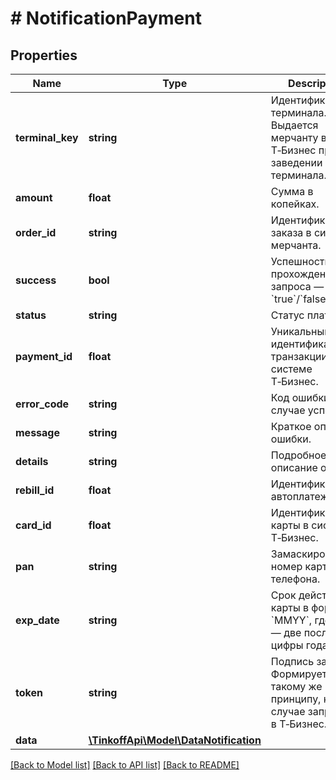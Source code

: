 # # NotificationPayment

## Properties

Name | Type | Description | Notes
------------ | ------------- | ------------- | -------------
**terminal_key** | **string** | Идентификатор терминала. Выдается мерчанту в Т‑Бизнес при заведении терминала. | [optional]
**amount** | **float** | Сумма в копейках. | [optional]
**order_id** | **string** | Идентификатор заказа в системе мерчанта. | [optional]
**success** | **bool** | Успешность прохождения запроса — &#x60;true&#x60;/&#x60;false&#x60;. | [optional]
**status** | **string** | Статус платежа. | [optional]
**payment_id** | **float** | Уникальный идентификатор транзакции в системе Т‑Бизнес. | [optional]
**error_code** | **string** | Код ошибки. &#x60;0&#x60; в случае успеха. | [optional]
**message** | **string** | Краткое описание ошибки. | [optional]
**details** | **string** | Подробное описание ошибки. | [optional]
**rebill_id** | **float** | Идентификатор автоплатежа. | [optional]
**card_id** | **float** | Идентификатор карты в системе Т‑Бизнес. | [optional]
**pan** | **string** | Замаскированный номер карты или телефона. | [optional]
**exp_date** | **string** | Срок действия карты в формате &#x60;MMYY&#x60;, где &#x60;YY&#x60; — две последние цифры года. | [optional]
**token** | **string** | Подпись запроса. Формируется по такому же принципу, как и в случае запросов в Т‑Бизнес. | [optional]
**data** | [**\TinkoffApi\Model\DataNotification**](.md) |  | [optional]

[[Back to Model list]](../../README.md#models) [[Back to API list]](../../README.md#endpoints) [[Back to README]](../../README.md)
